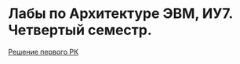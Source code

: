 # Лабы по Архитектуре ЭВМ, ИУ7. Четвертый семестр.

[Решение первого РК](https://github.com/mRrvz/triggers)

